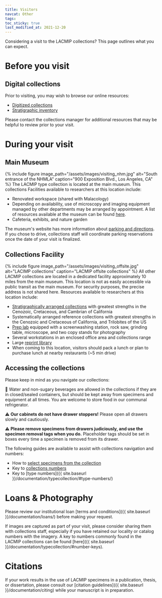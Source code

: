 ```yaml
---
title: Visitors
navcat: Other
tags:
toc_sticky: true
last_modified_at: 2021-12-20
---
```


Considering a visit to the LACMIP collections? This page outlines what you can expect.

# Before you visit
## Digital collections
Prior to visiting, you may wish to browse our online resources:
- [Digitized collections](https://doi.org/10.15468/6nxzen)
- [Stratigraphic inventory](https://collections.nhm.org/invertebrate-paleontology-inventory/)

Please contact the collections manager for additional resources that may be helpful to review prior to your visit. 

# During your visit
## Main Museum
{% include figure image_path="/assets/images/visiting_nhm.jpg" alt="South entrance of the NHMLA" caption="900 Exposition Blvd., Los Angeles, CA" %}
The LACMIP type collection is located at the main museum. This collections  Facilities available to researchers at this location include:
- Renovated workspace (shared with Malacology)
- Depending on availability, use of microscopy and imaging equipment managed by other departments may be arranged by appointment. A list of resources available at the museum can be found [here](https://nhm.org/research-collections/tools-and-services).
- Cafeteria, exhibits, and nature garden

The museum's website has more information about [parking and directions](https://nhm.org/plan-your-visit/visitor-information). If you chose to drive, collections staff will coordinate parking reservations once the date of your visit is finalized.

## Collections Facility
{% include figure image_path="/assets/images/visiting_offsite.jpg" alt="LACIMP collections" caption="LACMIP offsite collections" %}
All other LACMIP collections are located in a dedicated facility approximately 10 miles from the main museum. This location is not as easily accessible via public transit as the main museum. For security purposes, the precise address is not shared here. Resources available to researchers at this location include:
- [Stratigraphically arranged collections](https://lacmip.github.io/emu/assets/images/visiting_collections.jpg) with greatest strengths in the Cenozoic, Cretaceous, and Cambrian of California
- Systematically arranged reference collections with greatest strengths in the Cenozoic and Cretaceous of California, and Trilobites of the US
- [Prep lab](https://lacmip.github.io/emu/assets/images/visiting_preplab.jpg) equipped with a screenwashing station, rock saw, grinding table, microscope, and two copy stands for photography
- Several workstations in an enclosed office area and collections range
- Large [reprint library](https://lacmip.github.io/emu/assets/images/visiting_library.jpg)
- When coming to this location, visitors should pack a lunch or plan to purchase lunch at nearby restaurants (~5 min drive)

## Accessing the collections
Please keep in mind as you navigate our collections:

🚫 Water and non-sugary beverages are allowed in the collections if they are in closed/sealed containers, but should be kept away from specimens and equipment at all times. You are welcome to store food in our communal refrigerator.

⚠️ **Our cabinets do not have drawer stoppers!** Please open all drawers slowly and cautiously.

⚠️ **Please remove specimens from drawers judiciously, and use the specimen removal tags when you do.** Placeholder tags should be set in boxes every time a specimen is removed from its drawer.

The following guides are available to assist with collections navigation and numbers:
- How to [select specimens from the collection](https://lacmip.github.io/emu/assets/images/visiting_collectionsnavigation.jpg)
- Key to [collections numbers](https://lacmip.github.io/emu/assets/images/visiting_collectionsnumbers.jpg)
- Key to [type numbers]({{ site.baseurl }}/documentation/typecollection/#type-numbers/)

# Loans & Photography
Please review our institutional loan [terms and conditions]({{ site.baseurl }}/documentation/loans/) before making your request.

If images are captured as part of your visit, please consider sharing them with collections staff, especially if you have retained our locality or catalog numbers with the imagery. A key to numbers commonly found in the LACMIP collections can be found [here]({{ site.baseurl }}/documentation/typecollection/#number-keys).

# Citations
If your work results in the use of LACMIP specimens in a publication, thesis, or dissertation, please consult our [citation guidelines]({{ site.baseurl }}/documentation/citing) while your manuscript is in preparation.
